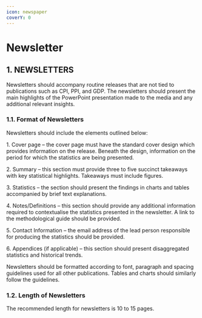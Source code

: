 ```yaml
---
icon: newspaper
coverY: 0
---
```


# Newsletter

## 1.  NEWSLETTERS

Newsletters should accompany routine releases that are not tied to publications such as CPI, PPI, and GDP. The newsletters should present the main highlights of the PowerPoint presentation made to the media and any additional relevant insights.

&#x20;

### 1.1.      Format of Newsletters

Newsletters should include the elements outlined below:

1\.    Cover page – the cover page must have the standard cover design which provides information on the release. Beneath the design, information on the period for which the statistics are being presented.

2\.    Summary – this section must provide three to five succinct takeaways with key statistical highlights. Takeaways must include figures.

3\.    Statistics – the section should present the findings in charts and tables accompanied by brief text explanations.

4\.    Notes/Definitions – this section should provide any additional information required to contextualise the statistics presented in the newsletter. A link to the methodological guide should be provided.

5\.    Contact Information – the email address of the lead person responsible for producing the statistics should be provided.

6\.    Appendices (if applicable) – this section should present disaggregated statistics and historical trends.

&#x20;

Newsletters should be formatted according to font, paragraph and spacing guidelines used for all other publications. Tables and charts should similarly follow the guidelines.

&#x20;

### 1.2.      Length of Newsletters

The recommended length for newsletters is 10 to 15 pages.&#x20;
